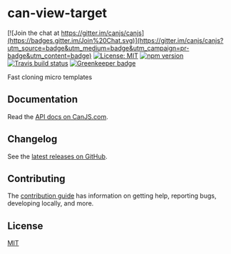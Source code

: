 # can-view-target

[![Join the chat at https://gitter.im/canjs/canjs](https://badges.gitter.im/Join%20Chat.svg)](https://gitter.im/canjs/canjs?utm_source=badge&utm_medium=badge&utm_campaign=pr-badge&utm_content=badge)
[![License: MIT](https://img.shields.io/badge/license-MIT-blue.svg)](https://github.com/canjs/can-view-target/blob/master/LICENSE.md)
[![npm version](https://badge.fury.io/js/can-view-target.svg)](https://www.npmjs.com/package/can-view-target)
[![Travis build status](https://travis-ci.org/canjs/can-view-target.svg?branch=master)](https://travis-ci.org/canjs/can-view-target)
[![Greenkeeper badge](https://badges.greenkeeper.io/canjs/can-view-target.svg)](https://greenkeeper.io/)

Fast cloning micro templates

## Documentation

Read the [API docs on CanJS.com](https://canjs.com/doc/can-view-target.html).

## Changelog

See the [latest releases on GitHub](https://github.com/canjs/can-view-target/releases).

## Contributing

The [contribution guide](https://github.com/canjs/can-view-target/blob/master/CONTRIBUTING.md) has information on getting help, reporting bugs, developing locally, and more.

## License

[MIT](https://github.com/canjs/can-view-target/blob/master/LICENSE.md)

